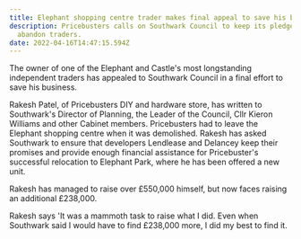 ```yaml
---
title: Elephant shopping centre trader makes final appeal to save his business
description: Pricebusters calls on Southwark Council to keep its pledge not to
  abandon traders.
date: 2022-04-16T14:47:15.594Z
---
```

The owner of one of the Elephant and Castle's most longstanding independent traders has appealed to Southwark Council in a final effort to save his business.

Rakesh Patel, of Pricebusters DIY and hardware store, has written to Southwark's Director of Planning, the Leader of the Council, Cllr Kieron Williams and other Cabinet members.  Pricebusters had to leave the Elephant shopping centre when it was demolished.  Rakesh has asked Southwark to ensure that developers Lendlease and Delancey keep their promises and provide enough financial assistance for Pricebuster's successful relocation to Elephant Park, where he has been offered a new unit.

Rakesh has managed to raise over £550,000 himself, but now faces raising an additional £238,000.

Rakesh says 'It was a mammoth task to raise what I did.  Even when Southwark said I would have to find £238,000 more, I did my best to find it.